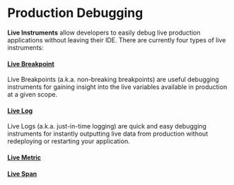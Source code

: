 # Production Debugging

**Live Instruments** allow developers to easily debug live production applications without leaving their IDE. There are currently four types of live instruments:

#### [Live Breakpoint](breakpoints/introduction.md)

Live Breakpoints (a.k.a. non-breaking breakpoints) are useful debugging instruments for gaining insight into the live variables available in production at a given scope.

#### [Live Log](logs/introduction.md)

Live Logs (a.k.a. just-in-time logging) are quick and easy debugging instruments for instantly outputting live data from production without redeploying or restarting your application.

#### [Live Metric](metrics/introduction.md)

#### [Live Span](spans/introduction.md)